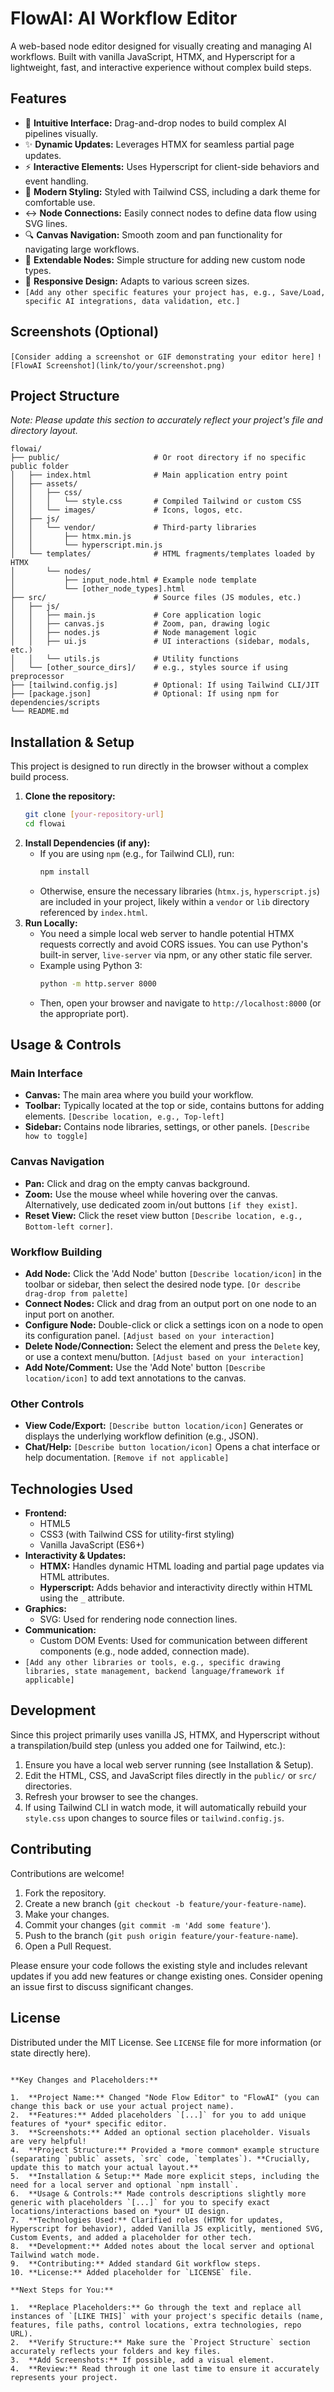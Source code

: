 # FlowAI: AI Workflow Editor

A web-based node editor designed for visually creating and managing AI workflows. Built with vanilla JavaScript, HTMX, and Hyperscript for a lightweight, fast, and interactive experience without complex build steps.

## Features

- 🎯 **Intuitive Interface:** Drag-and-drop nodes to build complex AI pipelines visually.
- ✨ **Dynamic Updates:** Leverages HTMX for seamless partial page updates.
- ⚡ **Interactive Elements:** Uses Hyperscript for client-side behaviors and event handling.
- 🎨 **Modern Styling:** Styled with Tailwind CSS, including a dark theme for comfortable use.
- ↔️ **Node Connections:** Easily connect nodes to define data flow using SVG lines.
- 🔍 **Canvas Navigation:** Smooth zoom and pan functionality for navigating large workflows.
- 🧩 **Extendable Nodes:** Simple structure for adding new custom node types.
- 📱 **Responsive Design:** Adapts to various screen sizes.
- `[Add any other specific features your project has, e.g., Save/Load, specific AI integrations, data validation, etc.]`

## Screenshots (Optional)

`[Consider adding a screenshot or GIF demonstrating your editor here]`
`![FlowAI Screenshot](link/to/your/screenshot.png)`

## Project Structure

*Note: Please update this section to accurately reflect your project's file and directory layout.*

```
flowai/
├── public/                     # Or root directory if no specific public folder
│   ├── index.html              # Main application entry point
│   ├── assets/
│   │   ├── css/
│   │   │   └── style.css       # Compiled Tailwind or custom CSS
│   │   └── images/             # Icons, logos, etc.
│   ├── js/
│   │   └── vendor/             # Third-party libraries
│   │       ├── htmx.min.js
│   │       └── hyperscript.min.js
│   └── templates/              # HTML fragments/templates loaded by HTMX
│       └── nodes/
│           ├── input_node.html # Example node template
│           └── [other_node_types].html
├── src/                        # Source files (JS modules, etc.)
│   ├── js/
│   │   ├── main.js             # Core application logic
│   │   ├── canvas.js           # Zoom, pan, drawing logic
│   │   ├── nodes.js            # Node management logic
│   │   ├── ui.js               # UI interactions (sidebar, modals, etc.)
│   │   └── utils.js            # Utility functions
│   └── [other_source_dirs]/    # e.g., styles source if using preprocessor
├── [tailwind.config.js]        # Optional: If using Tailwind CLI/JIT
├── [package.json]              # Optional: If using npm for dependencies/scripts
└── README.md
```

## Installation & Setup

This project is designed to run directly in the browser without a complex build process.

1.  **Clone the repository:**
    ```bash
    git clone [your-repository-url]
    cd flowai
    ```
2.  **Install Dependencies (if any):**
    *   If you are using `npm` (e.g., for Tailwind CLI), run:
        ```bash
        npm install
        ```
    *   Otherwise, ensure the necessary libraries (`htmx.js`, `hyperscript.js`) are included in your project, likely within a `vendor` or `lib` directory referenced by `index.html`.
3.  **Run Locally:**
    *   You need a simple local web server to handle potential HTMX requests correctly and avoid CORS issues. You can use Python's built-in server, `live-server` via npm, or any other static file server.
    *   Example using Python 3:
        ```bash
        python -m http.server 8000
        ```
    *   Then, open your browser and navigate to `http://localhost:8000` (or the appropriate port).

## Usage & Controls

### Main Interface
-   **Canvas:** The main area where you build your workflow.
-   **Toolbar:** Typically located at the top or side, contains buttons for adding elements. `[Describe location, e.g., Top-left]`
-   **Sidebar:** Contains node libraries, settings, or other panels. `[Describe how to toggle]`

### Canvas Navigation
-   **Pan:** Click and drag on the empty canvas background.
-   **Zoom:** Use the mouse wheel while hovering over the canvas. Alternatively, use dedicated zoom in/out buttons `[if they exist]`.
-   **Reset View:** Click the reset view button `[Describe location, e.g., Bottom-left corner]`.

### Workflow Building
-   **Add Node:** Click the 'Add Node' button `[Describe location/icon]` in the toolbar or sidebar, then select the desired node type. `[Or describe drag-drop from palette]`
-   **Connect Nodes:** Click and drag from an output port on one node to an input port on another.
-   **Configure Node:** Double-click or click a settings icon on a node to open its configuration panel. `[Adjust based on your interaction]`
-   **Delete Node/Connection:** Select the element and press the `Delete` key, or use a context menu/button. `[Adjust based on your interaction]`
-   **Add Note/Comment:** Use the 'Add Note' button `[Describe location/icon]` to add text annotations to the canvas.

### Other Controls
-   **View Code/Export:** `[Describe button location/icon]` Generates or displays the underlying workflow definition (e.g., JSON).
-   **Chat/Help:** `[Describe button location/icon]` Opens a chat interface or help documentation. `[Remove if not applicable]`

## Technologies Used

-   **Frontend:**
    -   HTML5
    -   CSS3 (with Tailwind CSS for utility-first styling)
    -   Vanilla JavaScript (ES6+)
-   **Interactivity & Updates:**
    -   **HTMX:** Handles dynamic HTML loading and partial page updates via HTML attributes.
    -   **Hyperscript:** Adds behavior and interactivity directly within HTML using the `_` attribute.
-   **Graphics:**
    -   SVG: Used for rendering node connection lines.
-   **Communication:**
    -   Custom DOM Events: Used for communication between different components (e.g., node added, connection made).
-   `[Add any other libraries or tools, e.g., specific drawing libraries, state management, backend language/framework if applicable]`

## Development

Since this project primarily uses vanilla JS, HTMX, and Hyperscript without a transpilation/build step (unless you added one for Tailwind, etc.):

1.  Ensure you have a local web server running (see Installation & Setup).
2.  Edit the HTML, CSS, and JavaScript files directly in the `public/` or `src/` directories.
3.  Refresh your browser to see the changes.
4.  If using Tailwind CLI in watch mode, it will automatically rebuild your `style.css` upon changes to source files or `tailwind.config.js`.

## Contributing

Contributions are welcome!

1.  Fork the repository.
2.  Create a new branch (`git checkout -b feature/your-feature-name`).
3.  Make your changes.
4.  Commit your changes (`git commit -m 'Add some feature'`).
5.  Push to the branch (`git push origin feature/your-feature-name`).
6.  Open a Pull Request.

Please ensure your code follows the existing style and includes relevant updates if you add new features or change existing ones. Consider opening an issue first to discuss significant changes.

## License

Distributed under the MIT License. See `LICENSE` file for more information (or state directly here).

```

**Key Changes and Placeholders:**

1.  **Project Name:** Changed "Node Flow Editor" to "FlowAI" (you can change this back or use your actual project name).
2.  **Features:** Added placeholders `[...]` for you to add unique features of *your* specific editor.
3.  **Screenshots:** Added an optional section placeholder. Visuals are very helpful!
4.  **Project Structure:** Provided a *more common* example structure (separating `public` assets, `src` code, `templates`). **Crucially, update this to match your actual layout.**
5.  **Installation & Setup:** Made more explicit steps, including the need for a local server and optional `npm install`.
6.  **Usage & Controls:** Made controls descriptions slightly more generic with placeholders `[...]` for you to specify exact locations/interactions based on *your* UI design.
7.  **Technologies Used:** Clarified roles (HTMX for updates, Hyperscript for behavior), added Vanilla JS explicitly, mentioned SVG, Custom Events, and added a placeholder for other tech.
8.  **Development:** Added notes about the local server and optional Tailwind watch mode.
9.  **Contributing:** Added standard Git workflow steps.
10. **License:** Added placeholder for `LICENSE` file.

**Next Steps for You:**

1.  **Replace Placeholders:** Go through the text and replace all instances of `[LIKE THIS]` with your project's specific details (name, features, file paths, control locations, extra technologies, repo URL).
2.  **Verify Structure:** Make sure the `Project Structure` section accurately reflects your folders and key files.
3.  **Add Screenshots:** If possible, add a visual element.
4.  **Review:** Read through it one last time to ensure it accurately represents your project.
